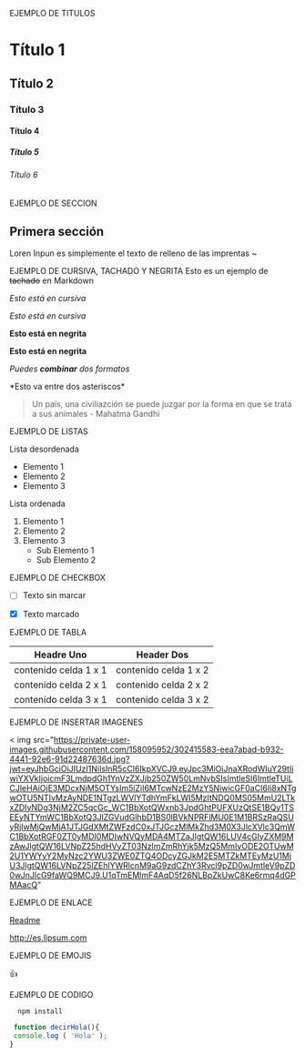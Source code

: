 EJEMPLO DE TITULOS

# Título 1
## Título 2
### Título 3
#### Título 4
##### Título 5
###### Título 6

EJEMPLO DE SECCION

## Primera sección
Loren Inpun es simplemente el texto de relleno de las imprentas ~

EJEMPLO DE CURSIVA, TACHADO Y NEGRITA
Esto es un ejemplo de ~~tachado~~ en Markdown

*Esto está en cursiva*

_Esto está en cursiva_

**Esto está en negrita**

__Esto está en negrita__

*Puedes **combinar** dos formatos*

\*Esto va entre dos asteriscos\*

> Un país, una civiliazción se puede juzgar por la forma en que se trata a sus animales - Mahatma Gandhi


EJEMPLO DE LISTAS

Lista desordenada

* Elemento 1
* Elemento 2
* Elemento 3

Lista ordenada

1. Elemento 1
2. Elemento 2
3. Elemento 3
    * Sub Elemento 1
    * Sub Elemento 2
       
EJEMPLO DE CHECKBOX

-  [ ] Texto sin marcar
-  [x]  Texto marcado


EJEMPLO DE TABLA

| Headre Uno | Header Dos |
| ---------- | ---------- |
| contenido celda 1 x 1 | contenido celda 1 x 2 |
| contenido celda 2 x 1 | contenido celda 2 x 2 |
| contenido celda 3 x 1 | contenido celda 3 x 2 |


EJEMPLO DE INSERTAR IMAGENES


< img src="https://private-user-images.githubusercontent.com/158095952/302415583-eea7abad-b932-4441-92e6-91d22487636d.jpg?jwt=eyJhbGciOiJIUzI1NiIsInR5cCI6IkpXVCJ9.eyJpc3MiOiJnaXRodWIuY29tIiwiYXVkIjoicmF3LmdpdGh1YnVzZXJjb250ZW50LmNvbSIsImtleSI6ImtleTUiLCJleHAiOjE3MDcxNjM5OTYsIm5iZiI6MTcwNzE2MzY5NiwicGF0aCI6Ii8xNTgwOTU5NTIvMzAyNDE1NTgzLWVlYTdhYmFkLWI5MzItNDQ0MS05MmU2LTkxZDIyNDg3NjM2ZC5qcGc_WC1BbXotQWxnb3JpdGhtPUFXUzQtSE1BQy1TSEEyNTYmWC1BbXotQ3JlZGVudGlhbD1BS0lBVkNPRFlMU0E1M1BRSzRaQSUyRjIwMjQwMjA1JTJGdXMtZWFzdC0xJTJGczMlMkZhd3M0X3JlcXVlc3QmWC1BbXotRGF0ZT0yMDI0MDIwNVQyMDA4MTZaJlgtQW16LUV4cGlyZXM9MzAwJlgtQW16LVNpZ25hdHVyZT03NzlmZmRhYjk5MzQ5MmIyODE2OTUwM2U1YWYyY2MyNzc2YWU3ZWE0ZTQ4ODcyZGJkM2E5MTZkMTEyMzU1MjU3JlgtQW16LVNpZ25lZEhlYWRlcnM9aG9zdCZhY3Rvcl9pZD0wJmtleV9pZD0wJnJlcG9faWQ9MCJ9.U1qTmEMlmF4AqD5f26NLBpZkUwC8Ke6rmq4dGPMAacQ"





EJEMPLO DE ENLACE

[Readme](http://es.lipsum.com/)

<http://es.lipsum.com>

EJEMPLO DE EMOJIS

:+1:


EJEMPLO DE CODIGO

```bash
  npm install
```

```javascript
 function decirHola(){
 console.log ( 'Hola' );
}
```


































